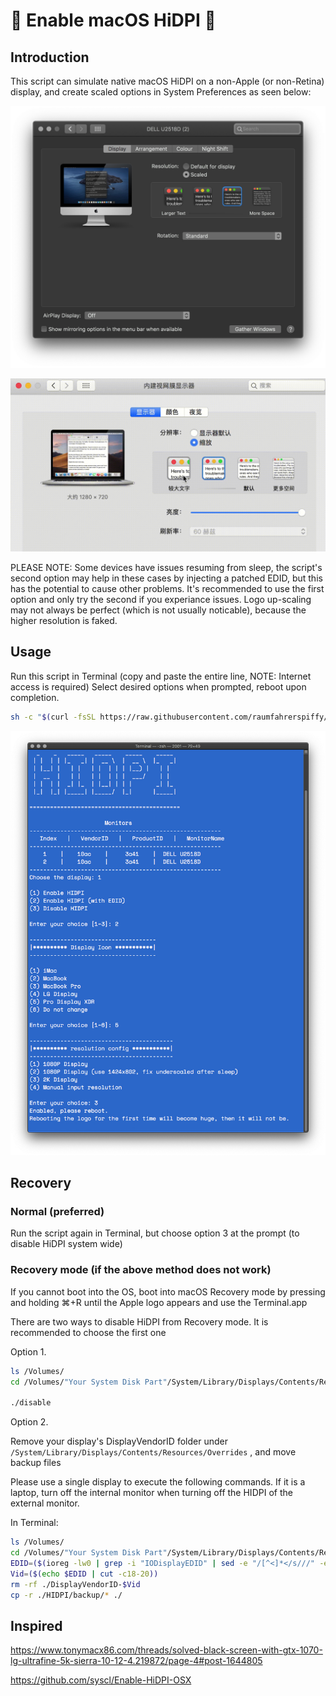#  Enable macOS HiDPI 

## Introduction

This script can simulate native macOS HiDPI on a non-Apple (or non-Retina) display, and create scaled options in System Preferences as seen below:

![Preferences](./img/preferences.jpg)

![Preferences](./img/hidpi.gif)

PLEASE NOTE: Some devices have issues resuming from sleep, the script's second option may help in these cases by injecting a patched EDID, but this has the potential to cause other problems. It's recommended to use the first option and only try the second if you experiance issues. Logo up-scaling may not always be perfect (which is not usually noticable), because the higher resolution is faked.

## Usage

Run this script in Terminal (copy and paste the entire line, NOTE: Internet access is required)
Select desired options when prompted, reboot upon completion.

```bash
sh -c "$(curl -fsSL https://raw.githubusercontent.com/raumfahrerspiffy/hidpi.io/master/hidpi.sh)"
```

![RUN](./img/run.jpg)

## Recovery

### Normal (preferred)

Run the script again in Terminal, but choose option 3 at the prompt (to disable HiDPI system wide)

### Recovery mode (if the above method does not work)

If you cannot boot into the OS, boot into macOS Recovery mode by pressing and holding ⌘+R until the Apple logo appears and use the Terminal.app

There are two ways to disable HiDPI from Recovery mode. It is recommended to choose the first one

Option 1. 

```bash
ls /Volumes/
cd /Volumes/"Your System Disk Part"/System/Library/Displays/Contents/Resources/Overrides/HIDPI

./disable
```

Option 2. 

Remove your display's DisplayVendorID folder under `/System/Library/Displays/Contents/Resources/Overrides` , and move backup files

Please use a single display to execute the following commands. If it is a laptop, turn off the internal monitor when turning off the HIDPI of the external monitor.

In Terminal: 

```bash
ls /Volumes/
cd /Volumes/"Your System Disk Part"/System/Library/Displays/Contents/Resources/Overrides
EDID=($(ioreg -lw0 | grep -i "IODisplayEDID" | sed -e "/[^<]*</s///" -e "s/\>//"))
Vid=($(echo $EDID | cut -c18-20))
rm -rf ./DisplayVendorID-$Vid
cp -r ./HIDPI/backup/* ./
```

## Inspired

https://www.tonymacx86.com/threads/solved-black-screen-with-gtx-1070-lg-ultrafine-5k-sierra-10-12-4.219872/page-4#post-1644805

https://github.com/syscl/Enable-HiDPI-OSX
